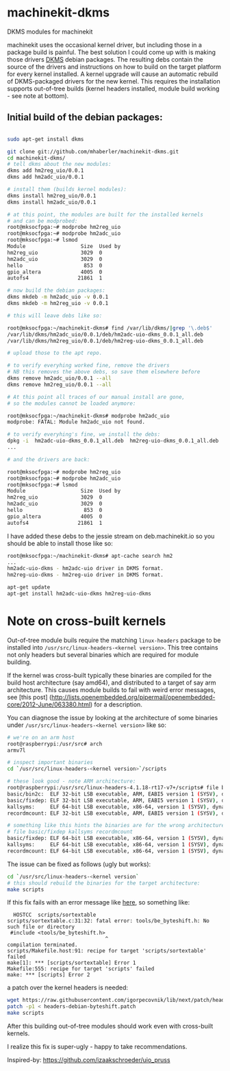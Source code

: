 # machinekit-dkms
DKMS modules for machinekit

machinekit uses the occasional kernel driver, but including those in a package build is painful.
The best solution I could come up with is making those drivers [DKMS](https://en.wikipedia.org/wiki/Dynamic_Kernel_Module_Support) debian packages.
The resulting debs contain the source of the
drivers and instructions on how to build on the target platform for every kernel installed. A kernel upgrade
will cause an automatic rebuild of DKMS-packaged drivers for the new kernel. This requires the installation
supports out-of-tree builds (kernel headers installed, module build working - see note at bottom).

## Initial build of the debian packages:

````bash

sudo apt-get install dkms

git clone git://github.com/mhaberler/machinekit-dkms.git
cd machinekit-dkms/
# tell dkms about the new modules:
dkms add hm2reg_uio/0.0.1
dkms add hm2adc_uio/0.0.1

# install them (builds kernel modules):
dkms install hm2reg_uio/0.0.1
dkms install hm2adc_uio/0.0.1

# at this point, the modules are built for the installed kernels
# and can be modprobed:
root@mksocfpga:~# modprobe hm2reg_uio
root@mksocfpga:~# modprobe hm2adc_uio
root@mksocfpga:~# lsmod
Module                  Size  Used by
hm2reg_uio              3029  0
hm2adc_uio              3029  0
hello                    853  0
gpio_altera             4005  0
autofs4                21861  1

# now build the debian packages:
dkms mkdeb -m hm2adc_uio -v 0.0.1
dkms mkdeb -m hm2reg_uio -v 0.0.1

# this will leave debs like so:

root@mksocfpga:~/machinekit-dkms# find /var/lib/dkms/|grep '\.deb$'
/var/lib/dkms/hm2adc_uio/0.0.1/deb/hm2adc-uio-dkms_0.0.1_all.deb
/var/lib/dkms/hm2reg_uio/0.0.1/deb/hm2reg-uio-dkms_0.0.1_all.deb

# upload those to the apt repo.

# to verify everyhing worked fine, remove the drivers
# NB this removes the above debs, so save them elsewhere before
dkms remove hm2adc_uio/0.0.1 --all
dkms remove hm2reg_uio/0.0.1 --all

# At this point all traces of our manual install are gone,
# so the modules cannot be loaded anymore:

root@mksocfpga:~/machinekit-dkms# modprobe hm2adc_uio
modprobe: FATAL: Module hm2adc_uio not found.

# to verify everyhing's fine, we install the debs:
dpkg -i  hm2adc-uio-dkms_0.0.1_all.deb  hm2reg-uio-dkms_0.0.1_all.deb
...

# and the drivers are back:

root@mksocfpga:~# modprobe hm2reg_uio
root@mksocfpga:~# modprobe hm2adc_uio
root@mksocfpga:~# lsmod
Module                  Size  Used by
hm2reg_uio              3029  0
hm2adc_uio              3029  0
hello                    853  0
gpio_altera             4005  0
autofs4                21861  1

`````

I have added these debs to the jessie stream on deb.machinekit.io
so you should be able to install those like so:

````bash
root@mksocfpga:~/machinekit-dkms# apt-cache search hm2
...
hm2adc-uio-dkms - hm2adc-uio driver in DKMS format.
hm2reg-uio-dkms - hm2reg-uio driver in DKMS format.

apt-get update
apt-get install hm2adc-uio-dkms hm2reg-uio-dkms 
`````

# Note on cross-built kernels

Out-of-tree module buils require the matching `linux-headers` package to be installed into
`/usr/src/linux-headers-<kernel version>`. This tree contains not only headers but several binaries
which are required for module building.

If the kernel was cross-built typically these binaries are compiled for the build host architecture (say amd64), and
distributed to a target of say arm architecture. This causes module builds to fail with weird error messages, see [this post] (http://lists.openembedded.org/pipermail/openembedded-core/2012-June/063380.html) for a description.

You can diagnose the issue by looking at the architecture of some binaries under `/usr/src/linux-headers-<kernel version>` like so:

````bash
# we're on an arm host
root@raspberrypi:/usr/src# arch
armv7l

# inspect important binaries
cd `/usr/src/linux-headers-<kernel version>`/scripts

# these look good - note ARM architecture:
root@raspberrypi:/usr/src/linux-headers-4.1.18-rt17-v7+/scripts# file basic/bin2c basic/fixdep kallsyms recordmcount
basic/bin2c:  ELF 32-bit LSB executable, ARM, EABI5 version 1 (SYSV), dynamically linked, interpreter /lib/ld-linux-armhf.so.3, for GNU/Linux 2.6.32, BuildID[sha1]=d3832724ec76f419b6ef4eaaa1be41f66de480b1, not stripped
basic/fixdep: ELF 32-bit LSB executable, ARM, EABI5 version 1 (SYSV), dynamically linked, interpreter /lib/ld-linux-armhf.so.3, for GNU/Linux 2.6.32, BuildID[sha1]=53c156943bdb20f3802bb91643b5d8668a490636, not stripped
kallsyms:     ELF 64-bit LSB executable, x86-64, version 1 (SYSV), dynamically linked, interpreter /lib64/ld-linux-x86-64.so.2, for GNU/Linux 2.6.32, BuildID[sha1]=517fea36cfe40942c2cff44433a2d3caef711657, not stripped
recordmcount: ELF 32-bit LSB executable, ARM, EABI5 version 1 (SYSV), dynamically linked, interpreter /lib/ld-linux-armhf.so.3, for GNU/Linux 2.6.32, BuildID[sha1]=a86949572904fc070ce9291a1ffb1f850c017aba, not stripped

# something like this hints the binaries are for the wrong architecture (note x86-64):
# file basic/fixdep kallsyms recordmcount
basic/fixdep: ELF 64-bit LSB executable, x86-64, version 1 (SYSV), dynamically linked, interpreter /lib64/ld-linux-x86-64.so.2, for GNU/Linux 2.6.32, BuildID[sha1]=1d3b83c509da6d6365d4990becfaa421b96fe56a, stripped
kallsyms:     ELF 64-bit LSB executable, x86-64, version 1 (SYSV), dynamically linked, interpreter /lib64/ld-linux-x86-64.so.2, for GNU/Linux 2.6.32, BuildID[sha1]=161872353bf7ec325a716b54499ce5b93e8abe6b, stripped
recordmcount: ELF 64-bit LSB executable, x86-64, version 1 (SYSV), dynamically linked, interpreter /lib64/ld-linux-x86-64.so.2, for GNU/Linux 2.6.32, BuildID[sha1]=e2fbf2e1360e0a06eb46a51f7cd2f70ebe403fe1, stripped
`````

The issue can be fixed as follows (ugly but works):
````bash
cd `/usr/src/linux-headers-<kernel version`
# this should rebuild the binaries for the target architecture:
make scripts
````

If this fix fails with an error message like [here](https://github.com/igorpecovnik/lib/issues/74#issue-94508186), 
so something like:

`````
  HOSTCC  scripts/sortextable
scripts/sortextable.c:31:32: fatal error: tools/be_byteshift.h: No such file or directory
 #include <tools/be_byteshift.h>
                                ^
compilation terminated.
scripts/Makefile.host:91: recipe for target 'scripts/sortextable' failed
make[1]: *** [scripts/sortextable] Error 1
Makefile:555: recipe for target 'scripts' failed
make: *** [scripts] Error 2
`````

a patch over the kernel headers is needed:

````bash
wget https://raw.githubusercontent.com/igorpecovnik/lib/next/patch/headers-debian-byteshift.patch
patch -p1 < headers-debian-byteshift.patch
make scripts
````

After this building out-of-tree modules should work even with cross-built kernels.

I realize this fix is super-ugly - happy to take recommendations.


Inspired-by: https://github.com/izaakschroeder/uio_pruss





